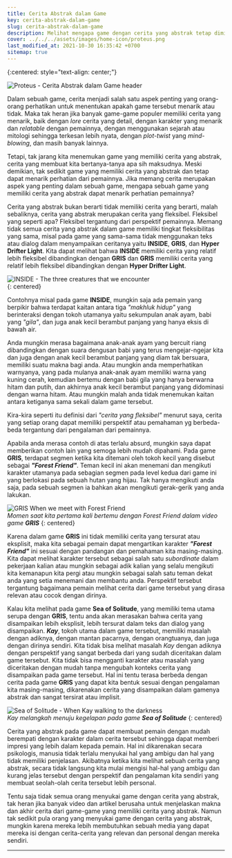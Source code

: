 ```yaml
---
title: Cerita Abstrak dalam Game
key: cerita-abstrak-dalam-game
slug: cerita-abstrak-dalam-game
description: Melihat mengapa game dengan cerita yang abstrak tetap diminati oleh pemain, meskipun cerita yang disampaikan terkadang membingungkan dan ambigu.
cover: ../../../assets/images/home-icon/proteus.png
last_modified_at: 2021-10-30 16:35:42 +0700
sitemap: true
---
```


{:centered: style="text-align: center;"}

![Proteus - Cerita Abstrak dalam Game header](../../../assets/images/proteus.png)

Dalam sebuah game, cerita menjadi salah satu aspek penting yang orang-orang perhatikan untuk menentukan apakah game tersebut menarik atau tidak. Maka tak heran jika banyak game-game populer memiliki cerita yang menarik, baik dengan *lore* cerita yang detail, dengan karakter yang menarik dan *relatable* dengan pemainnya, dengan menggunakan sejarah atau mitologi sehingga terkesan lebih nyata, dengan *plot-twist* yang *mind-blowing*, dan masih banyak lainnya.

Tetapi, tak jarang kita menemukan game yang memiliki cerita yang abstrak, cerita yang membuat kita bertanya-tanya apa sih maksudnya. Meski demikian, tak sedikit game yang memiliki cerita yang abstrak dan tetap dapat menarik perhatian dari pemainnya. Jika memang cerita merupakan aspek yang penting dalam sebuah game, mengapa sebuah game yang memiliki cerita yang abstrak dapat menarik perhatian pemainnya?

Cerita yang abstrak bukan berarti tidak memiliki cerita yang berarti, malah sebaliknya, cerita yang abstrak merupakan cerita yang fleksibel. Fleksibel yang seperti apa? Fleksibel tergantung dari perspektif pemainnya. Memang tidak semua cerita yang abstrak dalam game memiliki tingkat fleksibilitas yang sama, misal pada game yang sama-sama tidak menggunakan teks atau dialog dalam menyampaikan ceritanya yaitu **INSIDE**, **GRIS**, dan **Hyper Drifter Light**. Kita dapat melihat bahwa **INSIDE** memiliki cerita yang relatif lebih fleksibel dibandingkan dengan **GRIS** dan **GRIS** memiliki cerita yang relatif lebih fleksibel dibandingkan dengan **Hyper Drifter Light**.

![INSIDE - The three creatures that we encounter](../../../assets/images/inside_three-creatures.png)  
{: centered}  

Contohnya misal pada game **INSIDE**, mungkin saja ada pemain yang berpikir bahwa terdapat kaitan antara tiga *"makhluk hidup"* yang berinteraksi dengan tokoh utamanya yaitu sekumpulan anak ayam, babi yang *"gila"*, dan juga anak kecil berambut panjang yang hanya eksis di bawah air.

Anda mungkin merasa bagaimana anak-anak ayam yang bercuit riang dibandingkan dengan suara dengusan babi yang terus mengejar-ngejar kita dan juga dengan anak kecil berambut panjang yang diam tak bersuara, memiliki suatu makna bagi anda. Atau mungkin anda memperhatikan warnyanya, yang pada mulanya anak-anak ayam memiliki warna yang kuning cerah, kemudian bertemu dengan babi gila yang hanya berwarna hitam dan putih, dan akhirnya anak kecil berambut panjang yang didominasi dengan warna hitam.
Atau mungkin malah anda tidak menemukan kaitan antara ketiganya sama sekali dalam game tersebut.

Kira-kira seperti itu definisi dari *"cerita yang fleksibel"* menurut saya, cerita yang setiap orang dapat memiliki perspektif atau pemahaman yg berbeda-beda tergantung dari pengalaman dari pemainnya.

Apabila anda merasa contoh di atas terlalu absurd, mungkin saya dapat memberikan contoh lain yang semoga lebih mudah dipahami. Pada game **GRIS**, terdapat segmen ketika kita ditemani oleh tokoh kecil yang disebut sebagai ***"Forest Friend"***. Teman kecil ini akan menemani dan mengikuti karakter utamanya pada sebagian segmen pada level kedua dari game ini yang berlokasi pada sebuah hutan yang hijau. Tak hanya mengikuti anda saja, pada sebuah segmen ia bahkan akan mengikuti gerak-gerik yang anda lakukan.

![GRIS When we meet with Forest Friend](../../../assets/images/gris_friend-forest.png)  
*Momen saat kita pertama kali bertemu dengan Forest Friend dalam video game **GRIS***
{: centered}  

Karena dalam game **GRIS** ini tidak memiliki cerita yang tersurat atau eksplisit, maka kita sebagai pemain dapat mengartikan karakter ***"Forest Friend"*** ini sesuai dengan pandangan dan pemahaman kita masing-masing. Kita dapat melihat karakter tersebut sebagai salah satu *subordinate* dalam pekerjaan kalian atau mungkin sebagai adik kalian yang selalu mengikuti kita kemanapun kita pergi atau mungkin sebagai salah satu teman dekat anda yang setia menemani dan membantu anda. Perspektif tersebut tergantung bagaimana pemain melihat cerita dari game tersebut yang dirasa relevan atau cocok dengan dirinya. 

Kalau kita melihat pada game **Sea of Solitude**, yang memiliki tema utama serupa dengan **GRIS**, tentu anda akan merasakan bahwa cerita yang disampaikan lebih eksplisit, lebih tersurat dalam teks dan dialog yang disampaikan. ***Kay***, tokoh utama dalam game tersebut, memiliki masalah dengan adiknya, dengan mantan pacarnya, dengan orangtuanya, dan juga dengan dirinya sendiri. Kita tidak bisa melihat masalah *Kay* dengan adiknya dengan perspektif yang sangat berbeda dari yang sudah diceritakan dalam game tersebut. Kita tidak bisa mengganti karakter atau masalah yang diceritakan dengan mudah tanpa mengubah konteks cerita yang disampaikan pada game tersebut. Hal ini tentu terasa berbeda dengan cerita pada game **GRIS** yang dapat kita bentuk sesuai dengan pengalaman kita masing-masing, dikarenakan cerita yang disampaikan dalam gamenya abstrak dan sangat tersirat atau implisit.

![Sea of Solitude - When Kay walking to the darkness](../../../assets/images/sea-of-solitude_going-to-darkness.png)  
*Kay melangkah menuju kegelapan pada game **Sea of Solitude***
{: centered}  

Cerita yang abstrak pada game dapat membuat pemain dengan mudah berempati dengan karakter dalam cerita tersebut sehingga dapat memberi impresi yang lebih dalam kepada pemain. Hal ini dikarenakan secara psikologis, manusia tidak terlalu menyukai hal yang ambigu dan hal yang tidak memiliki penjelasan. Akibatnya ketika kita melihat sebuah cerita yang abstrak, secara tidak langsung kita mulai mengisi hal-hal yang ambigu dan kurang jelas tersebut dengan perspektif dan pengalaman kita sendiri yang membuat seolah-olah cerita tersebut lebih personal.

Tentu saja tidak semua orang menyukai game dengan cerita yang abstrak, tak heran jika banyak video dan artikel berusaha untuk menjelaskan makna dan akhir cerita dari game-game yang memiliki cerita yang abstrak. Namun tak sedikit pula orang yang menyukai game dengan cerita yang abstrak, mungkin karena mereka lebih membutuhkan sebuah media yang dapat mereka isi dengan cerita-cerita yang relevan dan personal dengan mereka sendiri.

***